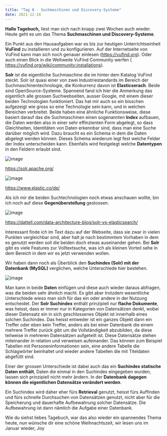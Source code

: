 ```yaml
---
title: "Tag 8 - Suchmaschinen und Discovery-Systeme"
date: 2021-12-16
---
```


**Hallo Tagebuch,** 
liest man sich nach knapp zwei Wochen auch wieder. Heute geht es um das Thema **Suchmaschinen und Discovery-Systeme**.

Ein Punkt aus den Hausaufgaben war es bis zur heutigen Unterrichtseinheit **VuFind** zu installieren und zu konfigurieren. Auf der Internetseite von VuFind kann man sich noch genauer einlesen (https://vufind.org). Oder auch einen Blick in die Weltweite VuFind Community werfen ( https://vufind.org/wiki/community:installations).

**Solr** ist die eigentliche Suchmaschine die im hinter dem Katalog VuFind steckt. Solr ist quasi einer von zwei Industriestandards im Bereich der Suchmaschinentechnologie, die Konkurrenz davon ist **Elasticserach**. Beide sind OpenSource-Systeme. Spannend fand ich hier die Anmerkung das eigentlich alle grossen Suchwebseiten, ausser Google, mit einem dieser beiden Technologien funktioniert. Das hat mir auch so ein bisschen aufgezeigt wie gross so eine Technologie sein kann, und in welchen Bereichen verbreitet. Beide haben eine ähnliche Funktionsweise, diese basiert darauf das die Suchmaschinen einen sogenannten **Index** aufbauen, die Daten werden also in einer sehr effinzienten Form abgelegt, so dass Gleichheiten, Identitäten von Daten erkennbar sind, dass man eine Suche darüber möglich wird. Dazu braucht es ein Schema in dem die Daten abgelegt werden können. Dieses Schema wiederum legt fest welche Felder der Index unterscheiden kann. Ebenfalls wird festgelegt welche **Datentypen** in den Feldern erlaubt sind.

![image](https://user-images.githubusercontent.com/90834675/151673798-d7b810fd-45b7-4df8-ad57-b8c4cf36c490.png)


https://solr.apache.org/

![image](https://user-images.githubusercontent.com/90834675/151673809-278d9798-d993-4b25-993c-04f4363b515a.png)

 
https://www.elastic.co/de/

Als ich mir die beiden Suchtechnologien noch etwas anschauen wollte, bin ich noch auf diese **Gegenüberstellung** gestossen.

![image](https://user-images.githubusercontent.com/90834675/151673825-5b3ab7c7-c5cb-484f-944d-cbe69b51683d.png)

https://dattell.com/data-architecture-blog/solr-vs-elasticsearch/

Interessant finde ich im Text dazu auf der Webseite, dass sie zwar in vielen Punkten vergleichbar sind, aber halt je nach bestimmtem Vorhaben in dem es genutzt werden soll die beiden doch etwas auseinander gehen. Bei **Solr** gibt es viele Features zur Volltextsuche, was ich als kleinen Vorteil sehe in dem Bereich in dem wir es jetzt verwenden wollen.

Wir haben dann noch als Überblick den **Suchindex (Solr) mit der Datenbank (MySQL)** verglichen, welche Unterschiede hier bestehen.
 
![image](https://user-images.githubusercontent.com/90834675/151673869-a6bd27ab-b41f-40ac-81b0-de8b875a1f9a.png)

 
Man kann in beide **Daten** einfügen und diese auch wieder daraus abfragen, was die beiden sehr ähnlich macht. Es gibt aber trotzdem wesentliche Unterschiede wieso man sich für das ein oder andere in der Nutzung entscheidet. Der **Solr Suchindex** enthält prinzipiell nur **flache Dokumente**, was heisst, dass er immer nur in Kategorien von Datensätzen denkt, wobei dieser Datensatz ein in sich geschlossenes Objekt ist innerhalb eines solchen Suchindex. Das heisst entweder ist ein ganzes Objekt dann ein Treffer oder eben kein Treffer, anders als bei einer Datenbank die einem mehrere Treffer zurück gibt um die Vollständigkeit abzubilden, da diese teilweise in mehreren Datensätzen aufgeteilt ist. Diese Datensätze stehen miteinander in relation und verweisen aufeinander. Das können zum Beispiel Tabellen mit Personeninformationen sein, eine andere Tabelle die Schlagwörter beinhaltet und wieder andere Tabellen die mit Titeldaten abgefüllt sind.

Einer der grossen Unterschiede ist dabei auch das ein **Suchindex statische Daten enthält**, Daten die einmal in den Suchindex eingegeben wurden, lassen sich prinzipiell nicht mehr ändern. In der **Datenbank dagegen können die eigentlichen Datensätze verändert werden**. 

Ein Suchindex wird daher eher fürs **Retrieval** genutzt, heisst fürs Auffinden und fürs schnelle Durchsuchen von Datensätzen genutzt, nicht aber für die Speicherung und dauerhafte Aufbewahrung solcher Datensätze. Die Aufbewahrung ist dann nämlich die Aufgabe einer Datenbank. 

Wie du siehst liebes Tagebuch, war das also wieder ein spannendes Thema heute, nun wünsche dir eine schöne Weihnachtszeit, wir lesen uns im Januar wieder, 
Joy
